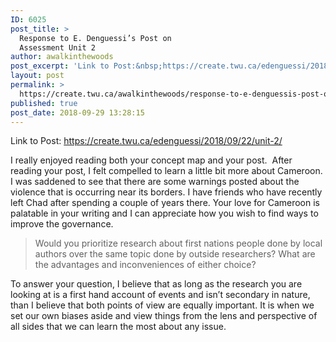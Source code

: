 ```yaml
---
ID: 6025
post_title: >
  Response to E. Denguessi’s Post on
  Assessment Unit 2
author: awalkinthewoods
post_excerpt: 'Link to Post:&nbsp;https://create.twu.ca/edenguessi/2018/09/22/unit-2/ I really enjoyed reading both your concept map and your post. &nbsp;After reading your post, I felt compelled to learn a little bit more about Cameroon. I was saddened to see that there are some warnings posted about the violence that is occurring near its borders. I have friends who have recently [&hellip;]'
layout: post
permalink: >
  https://create.twu.ca/awalkinthewoods/response-to-e-denguessis-post-on-assessment-unit-2/
published: true
post_date: 2018-09-29 13:28:15
---
```

Link to Post: <a href="https://create.twu.ca/edenguessi/2018/09/22/unit-2/"  rel="noopener">https://create.twu.ca/edenguessi/2018/09/22/unit-2/</a>

I really enjoyed reading both your concept map and your post.  After reading your post, I felt compelled to learn a little bit more about Cameroon. I was saddened to see that there are some warnings posted about the violence that is occurring near its borders. I have friends who have recently left Chad after spending a couple of years there. Your love for Cameroon is palatable in your writing and I can appreciate how you wish to find ways to improve the governance.

<blockquote>Would you prioritize research about first nations people done by local authors over the same topic done by outside researchers? What are the advantages and inconveniences of either choice?</p></blockquote>

To answer your question, I believe that as long as the research you are looking at is a first hand account of events and isn&#8217;t secondary in nature, than I believe that both points of view are equally important. It is when we set our own biases aside and view things from the lens and perspective of all sides that we can learn the most about any issue.